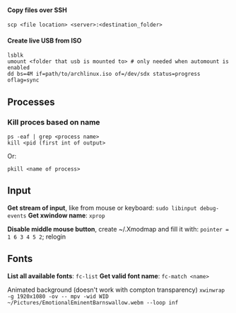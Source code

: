 #### Copy files over SSH
```
scp <file location> <server>:<destination_folder>
```

#### Create live USB from ISO
```
lsblk
umount <folder that usb is mounted to> # only needed when automount is enabled
dd bs=4M if=path/to/archlinux.iso of=/dev/sdx status=progress oflag=sync
```

## Processes
### Kill proces based on name
```
ps -eaf | grep <process name>
kill <pid (first int of output>
```
Or:

```
pkill <name of process>
```

## Input
__Get stream of input__, like from mouse or keyboard: `sudo libinput debug-events`
__Get xwindow name__: `xprop`

__Disable middle mouse button__, create ~/.Xmodmap and fill it with: `pointer = 1 6 3 4 5 2`; relogin

## Fonts
__List all available fonts__: `fc-list`
__Get valid font name__: `fc-match <name>`


Animated background (doesn't work with compton transparency) 
`xwinwrap -g 1920x1080 -ov -- mpv -wid WID ~/Pictures/EmotionalEminentBarnswallow.webm --loop inf`
